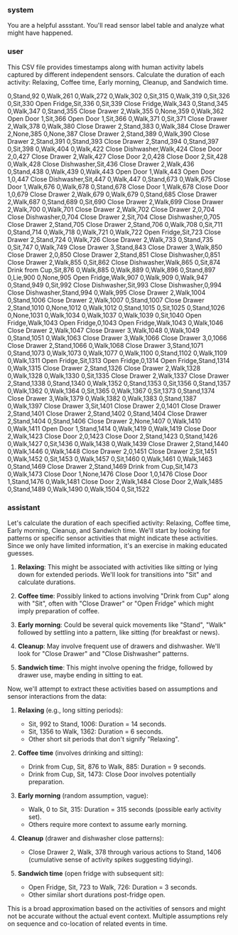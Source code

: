 ### system
You are a helpful assstant. You'll read sensor label table and analyze what might have happened.
### user

This CSV file provides timestamps along with human activity labels captured by different independent sensors.
Calculate the duration of each activity: Relaxing, Coffee time, Early morning, Cleanup, and Sandwich time.
    
0,Stand,92
0,Walk,261
0,Walk,272
0,Walk,302
0,Sit,315
0,Walk,319
0,Sit,326
0,Sit,330
Open Fridge,Sit,336
0,Sit,339
Close Fridge,Walk,343
0,Stand,345
0,Walk,347
0,Stand,355
Close Drawer 2,Walk,355
0,None,359
0,Walk,362
Open Door 1,Sit,366
Open Door 1,Sit,366
0,Walk,371
0,Sit,371
Close Drawer 2,Walk,378
0,Walk,380
Close Drawer 2,Stand,383
0,Walk,384
Close Drawer 2,None,385
0,None,387
Close Drawer 2,Stand,389
0,Walk,390
Close Drawer 2,Stand,391
0,Stand,393
Close Drawer 2,Stand,394
0,Stand,397
0,Sit,398
0,Walk,404
0,Walk,422
Close Dishwasher,Walk,424
Close Door 2,0,427
Close Drawer 2,Walk,427
Close Door 2,0,428
Close Door 2,Sit,428
0,Walk,428
Close Dishwasher,Sit,436
Close Drawer 2,Walk,436
0,Stand,438
0,Walk,439
0,Walk,443
Open Door 1,Walk,443
Open Door 1,0,447
Close Dishwasher,Sit,447
0,Walk,447
0,Stand,673
0,Walk,675
Close Door 1,Walk,676
0,Walk,678
0,Stand,678
Close Door 1,Walk,678
Close Door 1,0,679
Close Drawer 2,Walk,679
0,Walk,679
0,Stand,685
Close Drawer 2,Walk,687
0,Stand,689
0,Sit,690
Close Drawer 2,Walk,699
Close Drawer 2,Walk,700
0,Walk,701
Close Drawer 2,Walk,702
Close Drawer 2,0,704
Close Dishwasher,0,704
Close Drawer 2,Sit,704
Close Dishwasher,0,705
Close Drawer 2,Stand,705
Close Drawer 2,Stand,706
0,Walk,708
0,Sit,711
0,Stand,714
0,Walk,718
0,Walk,721
0,Walk,722
Open Fridge,Sit,723
Close Drawer 2,Stand,724
0,Walk,726
Close Drawer 2,Walk,733
0,Stand,735
0,Sit,747
0,Walk,749
Close Drawer 3,Stand,843
Close Drawer 3,Walk,850
Close Drawer 2,0,850
Close Drawer 2,Stand,851
Close Dishwasher,0,851
Close Drawer 2,Walk,855
0,Sit,862
Close Dishwasher,Walk,865
0,Sit,874
Drink from Cup,Sit,876
0,Walk,885
0,Walk,889
0,Walk,896
0,Stand,897
0,Lie,900
0,None,905
Open Fridge,Walk,907
0,Walk,909
0,Walk,947
0,Stand,949
0,Sit,992
Close Dishwasher,Sit,993
Close Dishwasher,0,994
Close Dishwasher,Stand,994
0,Walk,995
Close Drawer 2,Walk,1004
0,Stand,1006
Close Drawer 2,Walk,1007
0,Stand,1007
Close Drawer 2,Stand,1010
0,None,1012
0,Walk,1012
0,Stand,1015
0,Sit,1025
0,Stand,1026
0,None,1031
0,Walk,1034
0,Walk,1037
0,Walk,1039
0,Sit,1040
Open Fridge,Walk,1043
Open Fridge,0,1043
Open Fridge,Walk,1043
0,Walk,1046
Close Drawer 2,Walk,1047
Close Drawer 3,Walk,1048
0,Walk,1049
0,Stand,1051
0,Walk,1063
Close Drawer 3,Walk,1066
Close Drawer 3,0,1066
Close Drawer 2,Stand,1066
0,Walk,1068
Close Drawer 3,Stand,1071
0,Stand,1073
0,Walk,1073
0,Walk,1077
0,Walk,1100
0,Stand,1102
0,Walk,1109
0,Walk,1311
Open Fridge,Sit,1313
Open Fridge,0,1314
Open Fridge,Stand,1314
0,Walk,1315
Close Drawer 2,Stand,1326
Close Drawer 2,Walk,1328
0,Walk,1328
0,Walk,1330
0,Sit,1335
Close Drawer 2,Walk,1337
Close Drawer 2,Stand,1338
0,Stand,1340
0,Walk,1352
0,Stand,1353
0,Sit,1356
0,Stand,1357
0,Walk,1362
0,Walk,1364
0,Sit,1365
0,Walk,1367
0,Sit,1373
0,Stand,1374
Close Drawer 3,Walk,1379
0,Walk,1382
0,Walk,1383
0,Stand,1387
0,Walk,1397
Close Drawer 3,Sit,1401
Close Drawer 2,0,1401
Close Drawer 2,Stand,1401
Close Drawer 2,Stand,1402
0,Stand,1404
Close Drawer 2,Stand,1404
0,Stand,1406
Close Drawer 2,None,1407
0,Walk,1410
0,Walk,1411
Open Door 1,Stand,1414
0,Walk,1419
0,Walk,1419
Close Door 2,Walk,1423
Close Door 2,0,1423
Close Door 2,Stand,1423
0,Stand,1426
0,Walk,1427
0,Sit,1436
0,Walk,1438
0,Walk,1439
Close Drawer 2,Stand,1440
0,Walk,1446
0,Walk,1448
Close Drawer 2,0,1451
Close Drawer 2,Sit,1451
0,Walk,1452
0,Sit,1453
0,Walk,1457
0,Sit,1460
0,Walk,1461
0,Walk,1463
0,Stand,1469
Close Drawer 2,Stand,1469
Drink from Cup,Sit,1473
0,Walk,1473
Close Door 1,None,1476
Close Door 1,0,1476
Close Door 1,Stand,1476
0,Walk,1481
Close Door 2,Walk,1484
Close Door 2,Walk,1485
0,Stand,1489
0,Walk,1490
0,Walk,1504
0,Sit,1522

### assistant
Let's calculate the duration of each specified activity: Relaxing, Coffee time, Early morning, Cleanup, and Sandwich time. We'll start by looking for patterns or specific sensor activities that might indicate these activities. Since we only have limited information, it's an exercise in making educated guesses.

1. **Relaxing**: This might be associated with activities like sitting or lying down for extended periods. We'll look for transitions into "Sit" and calculate durations.

2. **Coffee time**: Possibly linked to actions involving "Drink from Cup" along with "Sit", often with "Close Drawer" or "Open Fridge" which might imply preparation of coffee.

3. **Early morning**: Could be several quick movements like "Stand", "Walk" followed by settling into a pattern, like sitting (for breakfast or news).

4. **Cleanup**: May involve frequent use of drawers and dishwasher. We'll look for "Close Drawer" and "Close Dishwasher" patterns.

5. **Sandwich time**: This might involve opening the fridge, followed by drawer use, maybe ending in sitting to eat.

Now, we'll attempt to extract these activities based on assumptions and sensor interactions from the data:

1. **Relaxing** (e.g., long sitting periods):
   - Sit, 992 to Stand, 1006: Duration = 14 seconds.
   - Sit, 1356 to Walk, 1362: Duration = 6 seconds.
   - Other short sit periods that don't signify "Relaxing".

2. **Coffee time** (involves drinking and sitting):
   - Drink from Cup, Sit, 876 to Walk, 885: Duration = 9 seconds.
   - Drink from Cup, Sit, 1473: Close Door involves potentially preparation.

3. **Early morning** (random assumption, vague):
   - Walk, 0 to Sit, 315: Duration = 315 seconds (possible early activity set).
   - Others require more context to assume early morning.

4. **Cleanup** (drawer and dishwasher close patterns):
   - Close Drawer 2, Walk, 378 through various actions to Stand, 1406 (cumulative sense of activity spikes suggesting tidying).

5. **Sandwich time** (open fridge with subsequent sit):
   - Open Fridge, Sit, 723 to Walk, 726: Duration = 3 seconds.
   - Other similar short durations post-fridge open.

This is a broad approximation based on the activities of sensors and might not be accurate without the actual event context. Multiple assumptions rely on sequence and co-location of related events in time.
